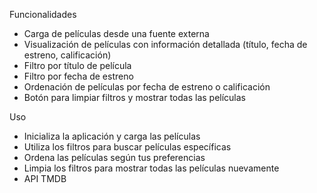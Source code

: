 Funcionalidades

- Carga de películas desde una fuente externa
- Visualización de películas con información detallada (título, fecha de estreno, calificación)
- Filtro por título de película
- Filtro por fecha de estreno
- Ordenación de películas por fecha de estreno o calificación
- Botón para limpiar filtros y mostrar todas las películas

Uso

- Inicializa la aplicación y carga las películas
- Utiliza los filtros para buscar películas específicas
- Ordena las películas según tus preferencias
- Limpia los filtros para mostrar todas las películas nuevamente
- API TMDB
